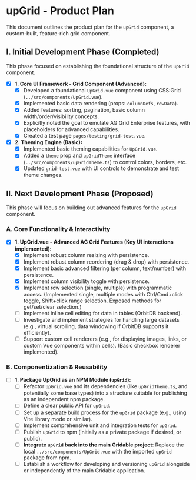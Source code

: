# upGrid - Product Plan

This document outlines the product plan for the `upGrid` component, a custom-built, feature-rich grid component.

## I. Initial Development Phase (Completed)

This phase focused on establishing the foundational structure of the `upGrid` component.

- [x] **1. Core UI Framework - Grid Component (Advanced):**
  - [x] Developed a foundational `UpGrid.vue` component using CSS:Grid (`../src/components/UpGrid.vue`).
  - [x] Implemented basic data rendering (props: `columnDefs`, `rowData`).
  - [x] Added features: sorting, pagination, basic column width/order/visibility concepts.
  - [x] Explicitly noted the goal to emulate AG Grid Enterprise features, with placeholders for advanced capabilities.
  - [x] Created a test page `pages/testing/grid-test.vue`.

- [x] **2. Theming Engine (Basic):**
  - [x] Implemented basic theming capabilities for `UpGrid.vue`.
  - [x] Added a `theme` prop and `upGridTheme` interface (`../src/components/upGridTheme.ts`) to control colors, borders, etc.
  - [x] Updated `grid-test.vue` with UI controls to demonstrate and test theme changes.

## II. Next Development Phase (Proposed)

This phase will focus on building out advanced features for the `upGrid` component.

### A. Core Functionality & Interactivity

- [x] **1. UpGrid.vue - Advanced AG Grid Features (Key UI interactions implemented):**
  - [x] Implement robust column resizing with persistence.
  - [x] Implement robust column reordering (drag & drop) with persistence.
  - [x] Implement basic advanced filtering (per column, text/number) with persistence.
  - [x] Implement column visibility toggle with persistence.
  - [x] Implement row selection (single, multiple) with programmatic access. (Implemented single, multiple modes with Ctrl/Cmd+click toggle, Shift+click range selection. Exposed methods for get/set/clear selection.)
  - [ ] Implement inline cell editing for data in tables (OrbitDB backend).
  - [ ] Investigate and implement strategies for handling large datasets (e.g., virtual scrolling, data windowing if OrbitDB supports it efficiently).
  - [ ] Support custom cell renderers (e.g., for displaying images, links, or custom Vue components within cells). (Basic checkbox renderer implemented).

### B. Componentization & Reusability

- [ ] **1. Package UpGrid as an NPM Module (`upGrid`):**
  - [ ] Refactor `UpGrid.vue` and its dependencies (like `upGridTheme.ts`, and potentially some base types) into a structure suitable for publishing as an independent npm package.
  - [ ] Define a clear public API for `upGrid`.
  - [ ] Set up a separate build process for the `upGrid` package (e.g., using Vite library mode or similar).
  - [ ] Implement comprehensive unit and integration tests for `upGrid`.
  - [ ] Publish `upGrid` to npm (initially as a private package if desired, or public).
  - [ ] **Integrate `upGrid` back into the main Gridable project**: Replace the local `../src/components/UpGrid.vue` with the imported `upGrid` package from npm.
  - [ ] Establish a workflow for developing and versioning `upGrid` alongside or independently of the main Gridable application.